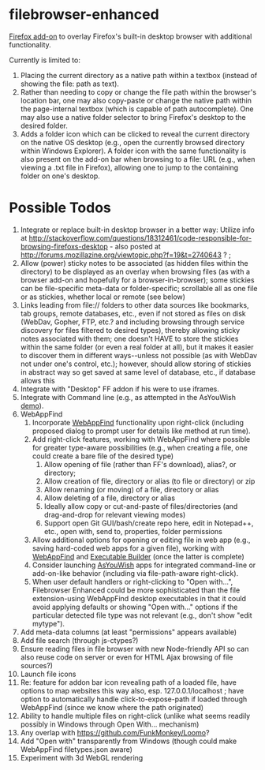 # filebrowser-enhanced

[Firefox add-on](https://addons.mozilla.org/en-US/firefox/addon/filebrowser-enhanced/) to overlay Firefox's built-in desktop browser with additional functionality.

Currently is limited to:

1. Placing the current directory as a native path within a textbox (instead of showing the file: path as text).
1. Rather than needing to copy or change the file path within the browser's location bar, one may also copy-paste or change the native path within the page-internal textbox (which is capable of path autocomplete). One may also use a native folder selector to bring Firefox's desktop to the desired folder.
1. Adds a folder icon which can be clicked to reveal the current directory on the native OS desktop (e.g., open the currently browsed directory within Windows Explorer). A folder icon with the same functionality is also present on the add-on bar when browsing to a file: URL (e.g., when viewing a .txt file in Firefox), allowing one to jump to the containing folder on one's desktop.

# Possible Todos

1. Integrate or replace built-in desktop browser in a better way: Utilize info at http://stackoverflow.com/questions/18312461/code-responsible-for-browsing-firefoxs-desktop  - also posted at http://forums.mozillazine.org/viewtopic.php?f=19&t=2740643 ? ;
1. Allow (power) sticky notes to be associated (as hidden files within the directory) to be displayed as an overlay when browsing files (as with a browser add-on and hopefully for a browser-in-browser); some stickies can be file-specific meta-data or folder-specific; scrollable all as one file or as stickies, whether local or remote (see below)
1. Links leading from file:// folders to other data sources like bookmarks, tab groups, remote databases, etc., even if not stored as files on disk (WebDav, Gopher, FTP, etc.? and including browsing through service discovery for files filtered to desired types), thereby allowing sticky notes associated with them; one doesn't HAVE to store the stickies within the same folder (or even a real folder at all), but it makes it easier to discover them in different ways--unless not possible (as with WebDav not under one's control, etc.); however, should allow storing of stickies in abstract way so get saved at same level of database, etc., if database allows this
1. Integrate with "Desktop" FF addon if his were to use iframes.
1. Integrate with Command line (e.g., as attempted in the AsYouWish [demo](https://github.com/brettz9/asyouwish/blob/master/demos/requestPrivs-command-line-demo.html)).
1. WebAppFind
    1. Incorporate [WebAppFind](https://github.com/brettz9/webappfind) functionality upon right-click (including proposed dialog to prompt user for details like method at run time).
    1. Add right-click features, working with WebAppFind where possible for greater type-aware possibilities (e.g., when creating a file, one could create a bare file of the desired type)
        1. Allow opening of file (rather than FF's download), alias?, or directory;
        1. Allow creation of file, directory or alias (to file or directory) or zip
        1. Allow renaming (or moving) of a file, directory or alias
        1. Allow deleting of a file, directory or alias
        1. Ideally allow copy or cut-and-paste of files/directories (and drag-and-drop for relevant viewing modes)
        1. Support open Git GUI/bash/create repo here, edit in Notepad++, etc., open with, send to, properties, folder permissions
    1. Allow additional options for opening or editing file in web app (e.g., saving hard-coded web apps for a given file), working with [WebAppFind](https://github.com/brettz9/webappfind) and [Executable Builder](https://github.com/brettz9/executable-builder) (once the latter is complete)
    1. Consider launching [AsYouWish](https://github.com/brettz9/asyouwish/) apps for integrated command-line or add-on-like behavior (including via file-path-aware right-click).
    1. When user default handlers or right-clicking to "Open with...", Filebrowser Enhanced could be more sophisticated than the file extension-using WebAppFind desktop executables in that it could avoid applying defaults or showing "Open with..." options if the particular detected file type was not relevant (e.g., don't show "edit mytype").
1. Add meta-data columns (at least "permissions" appears available)
1. Add file search (through js-ctypes?)
1. Ensure reading files in file browser with new Node-friendly API so can also reuse code on server or even for HTML Ajax browsing of file sources?)
1. Launch file icons
1. Re: feature for addon bar icon revealing path of a loaded file, have options to map websites this way also, esp. 127.0.0.1/localhost ; have option to automatically handle click-to-expose-path if loaded through WebAppFind (since we know where the path originated)
1. Ability to handle multiple files on right-click (unlike what seems readily possibly in Windows through Open With... mechanism)
1. Any overlap with <https://github.com/FunkMonkey/Loomo>?
1. Add "Open with" transparently from Windows (though could make WebAppFind filetypes.json aware)
1. Experiment with 3d WebGL rendering
